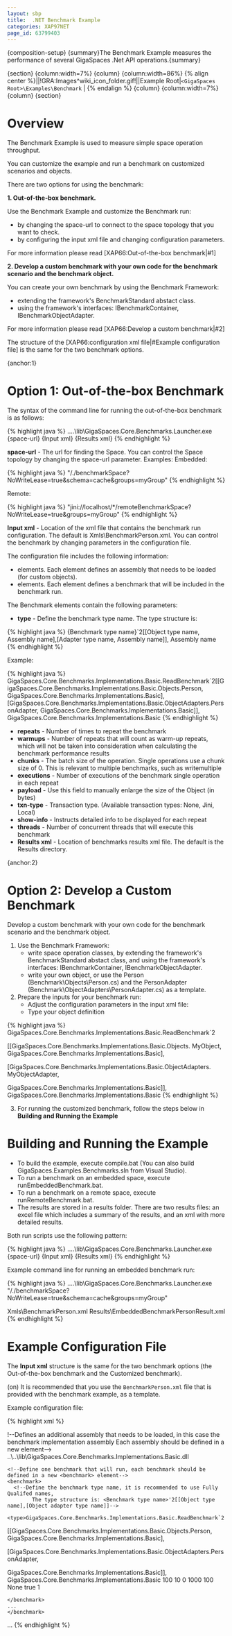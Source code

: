 ```yaml
---
layout: sbp
title:  .NET Benchmark Example
categories: XAP97NET
page_id: 63799403
---
```


{composition-setup}
{summary}The Benchmark Example measures the performance of several GigaSpaces .Net API operations.{summary}

{section}
{column:width=7%}
{column}
{column:width=86%}
{% align center %}||!GRA:Images^wiki_icon_folder.gif!||Example Root|`<GigaSpaces Root>\Examples\Benchmark` |
{% endalign %}
{column}
{column:width=7%}
{column}
{section}

# Overview

The Benchmark Example is used to measure simple space operation throughput.

You can customize the example and run a benchmark on customized scenarios and objects.

There are two options for using the benchmark:

**1. Out-of-the-box benchmark.**

Use the Benchmark Example and customize the Benchmark run:
- by changing the space-url to connect to the space topology that you want to check.
- by configuring the input xml file and changing configuration parameters.

For more information please read [XAP66:Out-of-the-box benchmark|#1]

**2. Develop a custom benchmark with your own code for the benchmark scenario and the benchmark object.**

You can create your own benchmark by using the Benchmark Framework:
- extending the framework's BenchmarkStandard abstact class.
- using the framework's interfaces: IBenchmarkContainer, IBenchmarkObjectAdapter.

For more information please read [XAP66:Develop a custom benchmark|#2]

The structure of the [XAP66:configuration xml file|#Example configuration file] is the same for the two benchmark options.

{anchor:1}

# Option 1: Out-of-the-box Benchmark

The syntax of the command line for running the out-of-the-box benchmark is as follows:


{% highlight java %}
..\..\lib\GigaSpaces.Core.Benchmarks.Launcher.exe {space-url}  {Input xml} {Results xml}
{% endhighlight %}

**space-url** - The url for finding the Space. You can control the Space topology by changing the space-url parameter.
Examples:
Embedded:


{% highlight java %}
"/./benchmarkSpace?NoWriteLease=true&schema=cache&groups=myGroup"
{% endhighlight %}

Remote:


{% highlight java %}
"jini://localhost/*/remoteBenchmarkSpace?NoWriteLease=true&groups=myGroup"
{% endhighlight %}

**Input xml** - Location of the xml file that contains the benchmark run configuration. The default is Xmls\BenchmarkPerson.xml.
You can control the benchmark by changing parameters in the configuration file.

The configuration file includes the following information:
-  **<assembly>** elements. Each element defines an assembly that needs to be loaded (for custom objects).
-  **<Benchmark>** elements. Each element defines a benchmark that will be included in the benchmark run.

The Benchmark elements contain the following parameters:
- **type** - Define the benchmark type name. The type structure is:


{% highlight java %}
{Benchmark type name}`2[[Object type name, Assembly name],[Adapter type name, Assembly name]], Assembly name
{% endhighlight %}


Example:


{% highlight java %}
<type>GigaSpaces.Core.Benchmarks.Implementations.Basic.ReadBenchmark`2[[GigaSpaces.Core.Benchmarks.Implementations.Basic.Objects.Person,
GigaSpaces.Core.Benchmarks.Implementations.Basic],[GigaSpaces.Core.Benchmarks.Implementations.Basic.ObjectAdapters.PersonAdapter,
GigaSpaces.Core.Benchmarks.Implementations.Basic]], GigaSpaces.Core.Benchmarks.Implementations.Basic</type>
{% endhighlight %}


- **repeats** - Number of times to repeat the benchmark
- **warmups** - Number of repeats that will count as warm-up repeats, which will not be taken into consideration when calculating the benchmark performance results
- **chunks** - The batch size of the operation. Single operations use a chunk size of 0. This is relevant to multiple benchmarks, such as writemultiple
- **executions** - Number of executions of the benchmark single operation in each repeat
- **payload** - Use this field to manually enlarge the size of the Object (in bytes)
- **txn-type** - Transaction type. (Available transaction types: None, Jini, Local)
- **show-info** - Instructs detailed info to be displayed for each repeat
- **threads** - Number of concurrent threads that will execute this benchmark
- **Results xml** - Location of benchmarks results xml file. The default is the Results directory.

{anchor:2}

# Option 2: Develop a Custom Benchmark

Develop a custom benchmark with your own code for the benchmark scenario and the benchmark object.

1. Use the Benchmark Framework:
    - write space operation classes, by extending the framework's BenchmarkStandard abstact class, and using the framework's interfaces: IBenchmarkContainer, IBenchmarkObjectAdapter.
    - write your own object, or use the Person (Benchmark\Objects\Person.cs) and the PersonAdapter (Benchmark\ObjectAdapters\PersonAdapter.cs) as a template.
2. Prepare the inputs for your benchmark run:
    - Adjust the configuration parameters in the input xml file:
    - Type your object definition



{% highlight java %}
<type>GigaSpaces.Core.Benchmarks.Implementations.Basic.ReadBenchmark`2

[[GigaSpaces.Core.Benchmarks.Implementations.Basic.Objects. MyObject, GigaSpaces.Core.Benchmarks.Implementations.Basic],

[GigaSpaces.Core.Benchmarks.Implementations.Basic.ObjectAdapters. MyObjectAdapter,

 GigaSpaces.Core.Benchmarks.Implementations.Basic]], GigaSpaces.Core.Benchmarks.Implementations.Basic
</type>
{% endhighlight %}


3. For running the customized benchmark, follow the steps below in **Building and Running the Example**

# Building and Running the Example

- To build the example, execute compile.bat (You can also build GigaSpaces.Examples.Benchmarks.sln from Visual Studio).
- To run a benchmark on an embedded space, execute runEmbeddedBenchmark.bat.
- To run a benchmark on a remote space, execute runRemoteBenchmark.bat.
- The results are stored in a results folder. There are two results files: an excel file which includes a summary of the results, and an xml with more detailed results.

Both run scripts use the following pattern:


{% highlight java %}
..\..\lib\GigaSpaces.Core.Benchmarks.Launcher.exe {space-url}  {Input xml} {Results xml}
{% endhighlight %}

Example command line for running an embedded benchmark run:


{% highlight java %}
..\..\lib\GigaSpaces.Core.Benchmarks.Launcher.exe "/./benchmarkSpace?NoWriteLease=true&schema=cache&groups=myGroup"

 Xmls\BenchmarkPerson.xml Results\EmbeddedBenchmarkPersonResult.xml
{% endhighlight %}


# Example Configuration File

The **Input xml** structure is the same for the two benchmark options (the Out-of-the-box benchmark and the Customized benchmark).

(on) It is recommended that you use the `BenchmarkPerson.xml` file that is provided with the benchmark example, as a template.

Example configuration file:

{% highlight xml %}
<?xml version="1.0" encoding="UTF-8"?>
<benchmarks>
  !--Defines an additional assembly that needs to be loaded, in this case the benchmark implementation assembly
  Each assembly should be defined in a new <addembly>
    element-->
    <assembly>
      <path>..\..\lib\GigaSpaces.Core.Benchmarks.Implementations.Basic.dll</path>
    </assembly>

    <!--Define one benchmark that will run, each benchmark should be defined in a new <benchmark> element-->
    <benchmark>
      <!--Define the benchmark type name, it is recommended to use Fully Qualifed names,
            The type structure is: <Benchmark type name>'2[[Object type name],[Object adapter type name]]-->
      <type>GigaSpaces.Core.Benchmarks.Implementations.Basic.ReadBenchmark`2

[[GigaSpaces.Core.Benchmarks.Implementations.Basic.Objects.Person, GigaSpaces.Core.Benchmarks.Implementations.Basic],

[GigaSpaces.Core.Benchmarks.Implementations.Basic.ObjectAdapters.PersonAdapter,

 GigaSpaces.Core.Benchmarks.Implementations.Basic]], GigaSpaces.Core.Benchmarks.Implementations.Basic</type>
      <!--Number of times to repeat the benchmark-->
      <repeats>100</repeats>
      <!--Number of repeats that will count as warm up repeats and will not be taken into consideration
          when calculating the benchmark performance results-->
      <warmups>10</warmups>
      <!--The batch size of the operation, single operation use chunk size of 0, this is relevent to multiple
          benchmarks such as writemultiple-->
      <chunks>0</chunks>
      <!--Number of execution of the benchmark single operation in each repeat-->
      <executions>1000</executions>
      <!--Use this field to manually enlarge the size of the Object (in bytes)-->
      <payload>100</payload>
      <!--Transaction type, available (None, Jini, Local)-->
      <txn-type>None</txn-type>
      <!--Should display detailed info of each repeat-->
      <show-info>true</show-info>
      <!--Number of concurrent threads that will execute this benchmark-->
      <threads>1</threads>
    </benchmark>

    </benchmark>
    ...
    </benchmark>
  ...
  </benchmarks>
{% endhighlight %}
